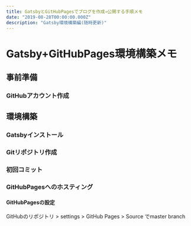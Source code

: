 ```yaml
---
title: GatsbyとGitHubPagesでブログを作成→公開する手順メモ
date: "2019-08-28T00:00:00.000Z"
description: "Gatsby環境構築編(随時更新)"
---
```


# Gatsby+GitHubPages環境構築メモ

## 事前準備

### GitHubアカウント作成

## 環境構築

### Gatsbyインストール

### Gitリポジトリ作成

### 初回コミット

### GitHubPagesへのホスティング

#### GitHubPagesの設定
GitHubのリポジトリ > settings > GitHub Pages > Source でmaster branch
